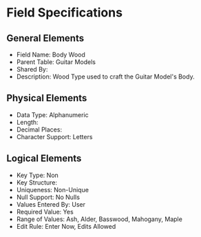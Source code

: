 # Field Specifications

## General Elements

- Field Name: Body Wood
- Parent Table: Guitar Models
- Shared By: 
- Description: Wood Type used to craft the Guitar Model's Body.

## Physical Elements

- Data Type: Alphanumeric
- Length: 
- Decimal Places: 
- Character Support: Letters

## Logical Elements

- Key Type: Non
- Key Structure:
- Uniqueness: Non-Unique
- Null Support: No Nulls
- Values Entered By: User
- Required Value: Yes
- Range of Values: Ash, Alder, Basswood, Mahogany, Maple
- Edit Rule: Enter Now, Edits Allowed
